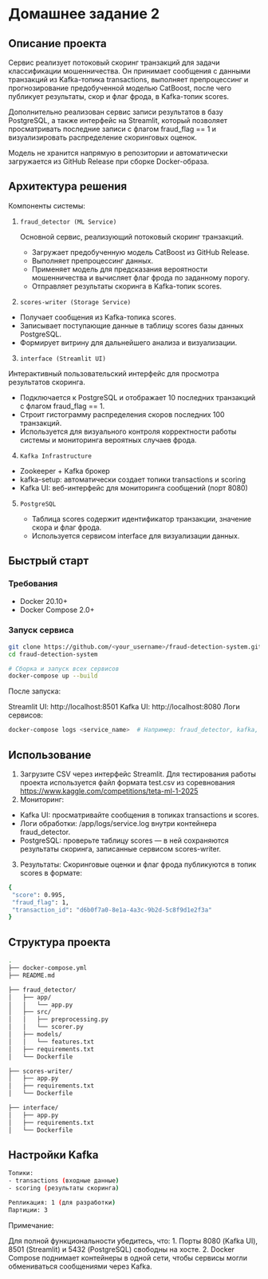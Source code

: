 # Домашнее задание 2

## Описание проекта

Сервис реализует потоковый скоринг транзакций для задачи классификации мошенничества. Он принимает сообщения с данными транзакций из Kafka-топика transactions, выполняет препроцессинг и прогнозирование предобученной моделью CatBoost, после чего публикует результаты, скор и флаг фрода, в Kafka-топик scores.

Дополнительно реализован сервис записи результатов в базу PostgreSQL, а также интерфейс на Streamlit, который позволяет просматривать последние записи с флагом fraud_flag == 1 и визуализировать распределение скоринговых оценок.

Модель не хранится напрямую в репозитории и автоматически загружается из GitHub Release при сборке Docker-образа.

## Архитектура решения

Компоненты системы:
1. ``` fraud_detector (ML Service) ```
   
   Основной сервис, реализующий потоковый скоринг транзакций.

	- Загружает предобученную модель CatBoost из GitHub Release.
	- Выполняет препроцессинг данных.
	- Применяет модель для предсказания вероятности мошенничества и вычисляет флаг фрода по заданному порогу.
	- Отправляет результаты скоринга в Kafka-топик scores.
  
3. ```scores-writer (Storage Service) ```
  - Получает сообщения из Kafka-топика scores.
  - Записывает поступающие данные в таблицу scores базы данных PostgreSQL.
  - Формирует витрину для дальнейшего анализа и визуализации.

3.  ``` interface (Streamlit UI) ```
   
Интерактивный пользовательский интерфейс для просмотра результатов скоринга.
   - Подключается к PostgreSQL и отображает 10 последних транзакций с флагом fraud_flag == 1.
   - Строит гистограмму распределения скоров последних 100 транзакций.
   - Используется для визуального контроля корректности работы системы и мониторинга вероятных случаев фрода.

4.  ``` Kafka Infrastructure ```
   - Zookeeper + Kafka брокер
   - kafka-setup: автоматически создает топики transactions и scoring
   - Kafka UI: веб-интерфейс для мониторинга сообщений (порт 8080)
     
5. ``` PostgreSQL ```
   
   - 	Таблица scores содержит идентификатор транзакции, значение скора и флаг фрода.
   - 	Используется сервисом interface для визуализации данных.

## Быстрый старт

### Требования

- Docker 20.10+
- Docker Compose 2.0+

### Запуск сервиса

 ```bash 
git clone https://github.com/<your_username>/fraud-detection-system.git
cd fraud-detection-system

# Сборка и запуск всех сервисов
docker-compose up --build
```

После запуска:

Streamlit UI: http://localhost:8501
Kafka UI: http://localhost:8080
Логи сервисов:
 ```bash 
docker-compose logs <service_name>  # Например: fraud_detector, kafka, interface
```

## Использование

1. Загрузите CSV через интерфейс Streamlit. Для тестирования работы проекта используется файл формата test.csv из соревнования https://www.kaggle.com/competitions/teta-ml-1-2025
2. Мониторинг:
- Kafka UI: просматривайте сообщения в топиках transactions и scores.
- Логи обработки: /app/logs/service.log внутри контейнера fraud_detector.
- PostgreSQL: проверьте таблицу scores — в ней сохраняются результаты скоринга, записанные сервисом scores-writer.
3. Результаты:
Скоринговые оценки и флаг фрода публикуются в топик scores в формате:
 ```bash 
{
  "score": 0.995,
  "fraud_flag": 1,
  "transaction_id": "d6b0f7a0-8e1a-4a3c-9b2d-5c8f9d1e2f3a"
}
```
## Структура проекта
 ```bash 
.
├── docker-compose.yml                
├── README.md                         

├── fraud_detector/                    
│   ├── app/                           
│   │   └── app.py                    
│   ├── src/
│   │   ├── preprocessing.py           
│   │   └── scorer.py                 
│   ├── models/
│   │   └── features.txt              
│   ├── requirements.txt              
│   └── Dockerfile                   

├── scores-writer/                     
│   ├── app.py                        
│   ├── requirements.txt               
│   └── Dockerfile                     

├── interface/                       
│   ├── app.py                      
│   ├── requirements.txt               
│   └── Dockerfile                  

```

## Настройки Kafka

 ```bash 
Топики:
- transactions (входные данные)
- scoring (результаты скоринга)

Репликация: 1 (для разработки)
Партиции: 3
```

Примечание:

Для полной функциональности убедитесь, что:
	1.	Порты 8080 (Kafka UI), 8501 (Streamlit) и 5432 (PostgreSQL) свободны на хосте.
	2.	Docker Compose поднимает контейнеры в одной сети, чтобы сервисы могли обмениваться сообщениями через Kafka.
